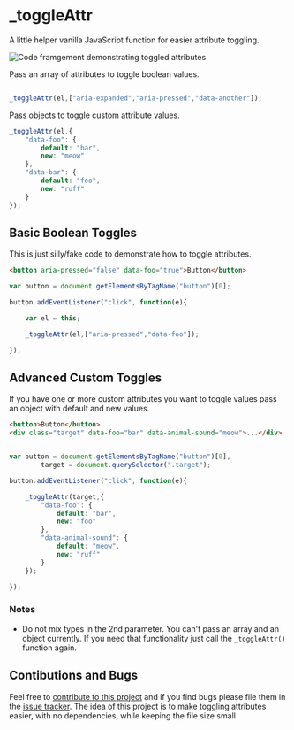 # _toggleAttr

A little helper vanilla JavaScript function for easier attribute toggling.

<img src="https://s3-us-west-2.amazonaws.com/s.cdpn.io/15309/_toggleAttr.gif" alt="Code framgement demonstrating toggled attributes">

Pass an array of attributes to toggle boolean values.

``` javascript

_toggleAttr(el,["aria-expanded","aria-pressed","data-another"]);

```

Pass objects to toggle custom attribute values.

``` javascript
_toggleAttr(el,{
	"data-foo": {
		default: "bar",
		new: "meow"
	},
	"data-bar": {
		default: "foo",
		new: "ruff"
	}
});
```

## Basic Boolean Toggles
This is just silly/fake code to demonstrate how to toggle attributes.

``` html
<button aria-pressed="false" data-foo="true">Button</button>
```

``` javascript
var button = document.getElementsByTagName("button")[0];

button.addEventListener("click", function(e){

	var el = this;

	_toggleAttr(el,["aria-pressed","data-foo"]);

});
```

## Advanced Custom Toggles
If you have one or more custom attributes you want to toggle values pass an object with default and new values.

``` html
<button>Button</button>
<div class="target" data-foo="bar" data-animal-sound="meow">...</div>
```

``` javascript

var button = document.getElementsByTagName("button")[0],
		target = document.querySelector(".target");

button.addEventListener("click", function(e){

	_toggleAttr(target,{
		"data-foo": {
			default: "bar",
			new: "foo"
		},
		"data-animal-sound": {
			default: "meow",
			new: "ruff"
		}
	});

});
```

### Notes
* Do not mix types in the 2nd parameter. You can't pass an array and an object currently. If you need that functionality just call the `_toggleAttr()` function again.

## Contibutions and Bugs
Feel free to [contribute to this project](https://github.com/joe-watkins/_toggleAttr/blob/master/CONTRIBUTING.md) and if you find bugs please file them in the [issue tracker](https://github.com/joe-watkins/_toggleAttr/issues). The idea of this project is to make toggling attributes easier, with no dependencies, while keeping the file size small. 
